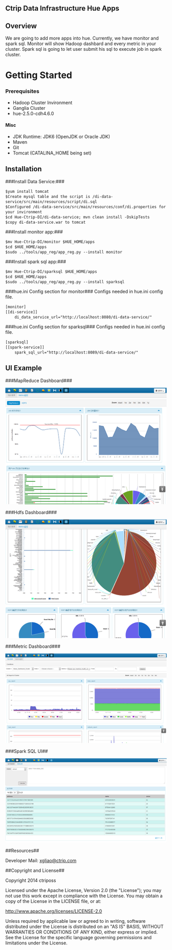 Ctrip Data Infrastructure Hue Apps
------------

Overview
------------
 
We are going to add more apps into hue. Currently, we have monitor and spark sql. 
Monitor will show Hadoop dashbard and every metric in your cluster. Spark sql is going to let user submit his sql to execute job in spark cluster.

# Getting Started #

### Prerequisites ###
- Hadoop Cluster Invironment
- Ganglia Cluster
- hue-2.5.0-cdh4.6.0

#### Misc ####

- JDK Runtime: JDK6 (OpenJDK or Oracle JDK)
- Maven
- Git
- Tomcat (CATALINA_HOME being set)

## Installation ##


###Install Data Service:###

	$yum install tomcat
	$Create mysql table and the script is /di-data-service/src/main/resources/script/di.sql
	$Configured /di-data-service/src/main/resources/conf/di.properties for your invironment
	$cd Hue-Ctrip-DI/di-data-service; mvn clean install -DskipTests
	$copy di-data-service.war to tomcat

###Install monitor app:###

	$mv Hue-Ctrip-DI/monitor $HUE_HOME/apps
	$cd $HUE_HOME/apps
    $sudo ../tools/app_reg/app_reg.py --install monitor  

###Install spark sql app:###

	$mv Hue-Ctrip-DI/sparksql $HUE_HOME/apps
	$cd $HUE_HOME/apps
    $sudo ../tools/app_reg/app_reg.py --install sparksql

###hue.ini Config section for monitor###
Configs needed in hue.ini config file.

	[monitor]
    [[di-service]]
        di_data_service_url="http://localhost:8080/di-data-service/"

###hue.ini Config section for sparksql###
Configs needed in hue.ini config file.

	[sparksql]
    [[spark-service]]
        spark_sql_url="http://localhost:8089/di-data-service/"

UI Example
------------

###MapReduce Dashboard###

![Off-CLI Installation](https://github.com/Ctrip-DI/Hue-Ctrip-DI/blob/master/docs/mapreduce_dashboard.png)

###Hdfs Dashboard###

![Off-CLI Installation](https://github.com/Ctrip-DI/Hue-Ctrip-DI/blob/master/docs/hdfs_dashboard.png)

###Metric Dashboard###

![Off-CLI Installation](https://github.com/Ctrip-DI/Hue-Ctrip-DI/blob/master/docs/metric_monitor.png)

###Spark SQL UI##

![Off-CLI Installation](https://github.com/Ctrip-DI/Hue-Ctrip-DI/blob/master/docs/sparksql.png)

##Resources##

Developer Mail: xgliao@ctrip.com

##Copyright and License##

Copyright 2014 ctriposs

Licensed under the Apache License, Version 2.0 (the "License"); you may not use this work except in compliance with the License. You may obtain a copy of the License in the LICENSE file, or at:

http://www.apache.org/licenses/LICENSE-2.0

Unless required by applicable law or agreed to in writing, software distributed under the License is distributed on an "AS IS" BASIS, WITHOUT WARRANTIES OR CONDITIONS OF ANY KIND, either express or implied. See the License for the specific language governing permissions and limitations under the License.


